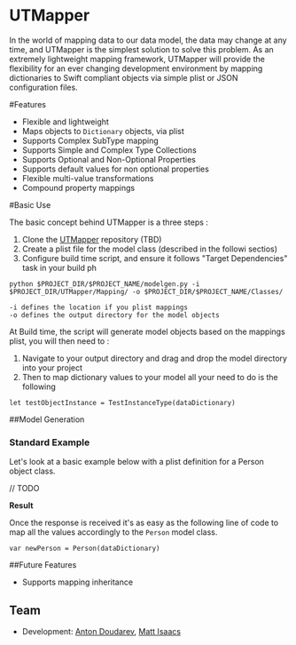 # UTMapper

In the world of mapping data to our data model, the data may change at any time, and UTMapper is the simplest solution to solve this problem. As an extremely lightweight mapping framework, UTMapper will provide the flexibility for an ever changing development environment by mapping dictionaries to Swift compliant objects via simple plist or JSON configuration files.

#Features

* Flexible and lightweight
* Maps objects to `Dictionary` objects, via plist
* Supports Complex SubType mapping
* Supports Simple and Complex Type Collections
* Supports Optional and Non-Optional Properties
* Supports default values for non optional properties
* Flexible multi-value transformations
* Compound property mappings


#Basic Use

The basic concept behind UTMapper is a three steps :

1. Clone the [UTMapper](git@github.com:ustwo/UTMapper.git) repository (TBD)
2. Create a plist file for the model class (described in the followi sectios)
3. Configure build time script, and ensure it follows "Target Dependencies" task in your build ph

```
python $PROJECT_DIR/$PROJECT_NAME/modelgen.py -i $PROJECT_DIR/UTMapper/Mapping/ -o $PROJECT_DIR/$PROJECT_NAME/Classes/

-i defines the location if you plist mappings
-o defines the output directory for the model objects

```

At Build time, the script will generate model objects based on the mappings plist, you will then need to :

1. Navigate to your output directory and drag and drop the model directory into your project 
2. Then to map dictionary values to your model all your need to do is the following

```
let testObjectInstance = TestInstanceType(dataDictionary)

```

##Model Generation


### Standard Example

Let's look at a basic example below with a plist definition for a Person object class.

// TODO

__Result__

Once the response is received it's as easy as the following line of code to map all the values accordingly to the `Person` model class. 

```
var newPerson = Person(dataDictionary)

```

##Future Features

* Supports mapping inheritance

## Team

* Development: [Anton Doudarev](mailto:anton@ustwo.com), [Matt Isaacs](mailto:matt@ustwo.com)